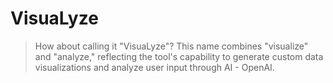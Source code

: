 # VisuaLyze

> How about calling it "VisuaLyze"? This name combines "visualize" and "analyze," reflecting the tool's capability to generate custom data visualizations and analyze user input through AI - OpenAI.
